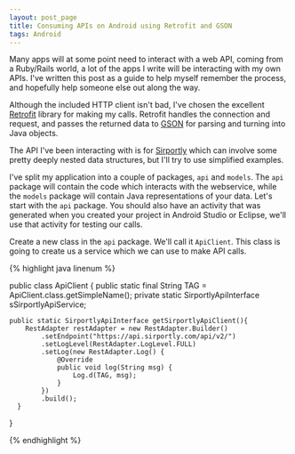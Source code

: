 ```yaml
---
layout: post_page
title: Consuming APIs on Android using Retrofit and GSON
tags: Android
---
```


Many apps will at some point need to interact with a web API, coming from a Ruby/Rails world, a lot of the apps I write will be interacting with my own APIs. I've written this post as a guide to help myself remember the process, and hopefully help someone else out along the way.

Although the included HTTP client isn't bad, I've chosen the excellent [Retrofit](http://square.github.io/retrofit/) library for making my calls. Retrofit handles the connection and request, and passes the returned data to [GSON](https://code.google.com/p/google-gson/) for parsing and turning into Java objects.

The API I've been interacting with is for [Sirportly](http://www.sirportly.com) which can involve some pretty deeply nested data structures, but I'll try to use simplified examples.

I've split my application into a couple of packages, `api` and `models`. The `api` package will contain the code which interacts with the webservice, while the `models` package will contain Java representations of your data. Let's start with the `api` package. You should also have an activity that was generated when you created your project in Android Studio or Eclipse, we'll use that activity for testing our calls.

Create a new class in the `api` package. We'll call it `ApiClient`.  This class is going to create us a service which we can use to make API calls.

{% highlight java linenum %}

public class ApiClient {
    public static final String TAG = ApiClient.class.getSimpleName();
    private static SirportlyApiInterface sSirportlyApiService;

    public static SirportlyApiInterface getSirportlyApiClient(){
        RestAdapter restAdapter = new RestAdapter.Builder()
            .setEndpoint("https://api.sirportly.com/api/v2/")
            .setLogLevel(RestAdapter.LogLevel.FULL)
            .setLog(new RestAdapter.Log() {
                @Override
                public void log(String msg) {
                    Log.d(TAG, msg);
                }
            })
            .build();
      }
}

{% endhighlight %}